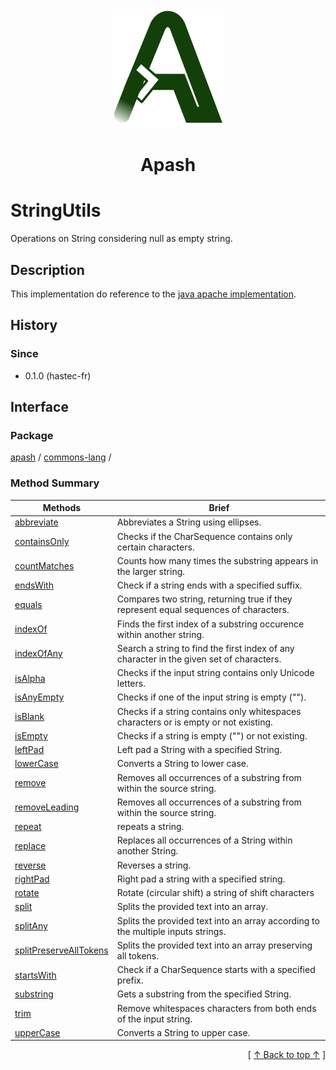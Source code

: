 
<div align='center' id='apash-top'>
  <a href='https://github.com/hastec-fr/apash'>
    <img alt='apash-logo' src='../../../../../assets/apash-logo.svg'/>
  </a>

  # Apash
</div>


 <!-- @class -->
# StringUtils
Operations on String considering null as empty string.
## Description
   This implementation do reference to the [java apache implementation](http://commons.apache.org/proper/commons-lang/javadocs/api-3.1/org/apache/commons/lang3/StringUtils.html).

## History
### Since
  * 0.1.0 (hastec-fr)

## Interface
### Package
<!-- apash.packageBegin -->
[apash](../../apash.md) / [commons-lang](../commons-lang.md) / 
<!-- apash.packageEnd -->

### Method Summary
<!-- apash.summaryTableBegin -->
| Methods                  | Brief                                 |
|--------------------------|---------------------------------------|
|[abbreviate](StringUtils/abbreviate.md)|Abbreviates a String using ellipses.|
|[containsOnly](StringUtils/containsOnly.md)|Checks if the CharSequence contains only certain characters.|
|[countMatches](StringUtils/countMatches.md)|Counts how many times the substring appears in the larger string.|
|[endsWith](StringUtils/endsWith.md)|Check if a string ends with a specified suffix.|
|[equals](StringUtils/equals.md)|Compares two string, returning true if they represent equal sequences of characters.|
|[indexOf](StringUtils/indexOf.md)|Finds the first index of a substring occurence within another string.|
|[indexOfAny](StringUtils/indexOfAny.md)|Search a string to find the first index of any character in the given set of characters.|
|[isAlpha](StringUtils/isAlpha.md)|Checks if the input string contains only Unicode letters.|
|[isAnyEmpty](StringUtils/isAnyEmpty.md)|Checks if one of the input string is empty ("").|
|[isBlank](StringUtils/isBlank.md)|Checks if a string contains only whitespaces characters or is empty or not existing.|
|[isEmpty](StringUtils/isEmpty.md)|Checks if a string is empty ("") or not existing.|
|[leftPad](StringUtils/leftPad.md)|Left pad a String with a specified String.|
|[lowerCase](StringUtils/lowerCase.md)|Converts a String to lower case.|
|[remove](StringUtils/remove.md)|Removes all occurrences of a substring from within the source string.|
|[removeLeading](StringUtils/removeLeading.md)|Removes all occurrences of a substring from within the source string.|
|[repeat](StringUtils/repeat.md)|repeats a string.|
|[replace](StringUtils/replace.md)|Replaces all occurrences of a String within another String.|
|[reverse](StringUtils/reverse.md)|Reverses a string.|
|[rightPad](StringUtils/rightPad.md)|Right pad a string with a specified string.|
|[rotate](StringUtils/rotate.md)|Rotate (circular shift) a string of shift characters|
|[split](StringUtils/split.md)|Splits the provided text into an array.|
|[splitAny](StringUtils/splitAny.md)|Splits the provided text into an array according to the multiple inputs strings.|
|[splitPreserveAllTokens](StringUtils/splitPreserveAllTokens.md)|Splits the provided text into an array preserving all tokens.|
|[startsWith](StringUtils/startsWith.md)|Check if a CharSequence starts with a specified prefix.|
|[substring](StringUtils/substring.md)|Gets a substring from the specified String.|
|[trim](StringUtils/trim.md)|Remove whitespaces characters from both ends of the input string.|
|[upperCase](StringUtils/upperCase.md)|Converts a String to upper case.|
<!-- apash.summaryTableEnd -->

  <div align='right'>[ <a href='#apash-top'>↑ Back to top ↑</a> ]</div>

